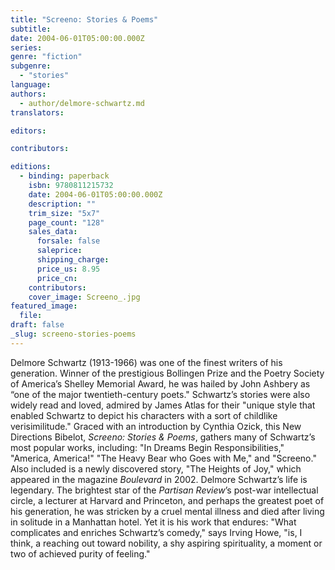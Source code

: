 ```yaml
---
title: "Screeno: Stories & Poems"
subtitle:
date: 2004-06-01T05:00:00.000Z
series:
genre: "fiction"
subgenre:
  - "stories"
language:
authors:
  - author/delmore-schwartz.md
translators:

editors:

contributors:

editions:
  - binding: paperback
    isbn: 9780811215732
    date: 2004-06-01T05:00:00.000Z
    description: ""
    trim_size: "5x7"
    page_count: "128"
    sales_data:
      forsale: false
      saleprice:
      shipping_charge:
      price_us: 8.95
      price_cn:
    contributors:
    cover_image: Screeno_.jpg
featured_image:
  file:
draft: false
_slug: screeno-stories-poems
---
```


Delmore Schwartz (1913-1966) was one of the finest writers of his generation. Winner of the prestigious Bollingen Prize and the Poetry Society of America’s Shelley Memorial Award, he was hailed by John Ashbery as “one of the major twentieth-century poets." Schwartz’s stories were also widely read and loved, admired by James Atlas for their "unique style that enabled Schwartz to depict his characters with a sort of childlike verisimilitude." Graced with an introduction by Cynthia Ozick, this New Directions Bibelot, _Screeno: Stories & Poems_, gathers many of Schwartz’s most popular works, including: "In Dreams Begin Responsibilities," "America, America!" "The Heavy Bear who Goes with Me," and "Screeno." Also included is a newly discovered story, "The Heights of Joy," which appeared in the magazine _Boulevard_ in 2002. Delmore Schwartz’s life is legendary. The brightest star of the _Partisan Review_’s post-war intellectual circle, a lecturer at Harvard and Princeton, and perhaps the greatest poet of his generation, he was stricken by a cruel mental illness and died after living in solitude in a Manhattan hotel. Yet it is his work that endures: "What complicates and enriches Schwartz’s comedy," says Irving Howe, "is, I think, a reaching out toward nobility, a shy aspiring spirituality, a moment or two of achieved purity of feeling."

